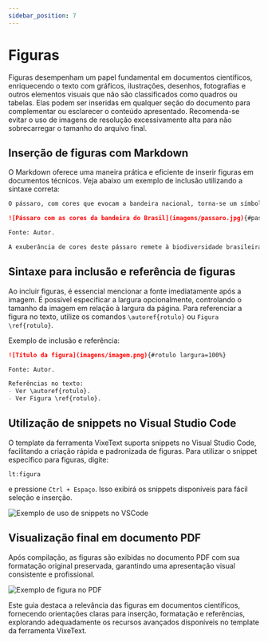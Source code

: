 ```yaml
---
sidebar_position: 7
---
```


# Figuras

Figuras desempenham um papel fundamental em documentos científicos, enriquecendo o texto com gráficos, ilustrações, desenhos, fotografias e outros elementos visuais que não são classificados como quadros ou tabelas. Elas podem ser inseridas em qualquer seção do documento para complementar ou esclarecer o conteúdo apresentado. Recomenda-se evitar o uso de imagens de resolução excessivamente alta para não sobrecarregar o tamanho do arquivo final.

## Inserção de figuras com Markdown

O Markdown oferece uma maneira prática e eficiente de inserir figuras em documentos técnicos. Veja abaixo um exemplo de inclusão utilizando a sintaxe correta:

```md
O pássaro, com cores que evocam a bandeira nacional, torna-se um símbolo da identidade brasileira. Sua presença majestosa convida à reflexão sobre a beleza e riqueza da fauna nacional, patrimônio que deve ser preservado. Um exemplo pode ser visto na Figura \ref{passaro_exemplo}:

![Pássaro com as cores da bandeira do Brasil](imagens/passaro.jpg){#passaro_exemplo escala=0.4}

Fonte: Autor.

A exuberância de cores deste pássaro remete à biodiversidade brasileira, destacando a importância da preservação ambiental.
```

## Sintaxe para inclusão e referência de figuras

Ao incluir figuras, é essencial mencionar a fonte imediatamente após a imagem. É possível especificar a largura opcionalmente, controlando o tamanho da imagem em relação à largura da página. Para referenciar a figura no texto, utilize os comandos `\autoref{rotulo}` ou `Figura \ref{rotulo}`.

Exemplo de inclusão e referência:

```md
![Título da figura](imagens/imagem.png){#rotulo largura=100%}

Fonte: Autor.

Referências no texto:
- Ver \autoref{rotulo}.
- Ver Figura \ref{rotulo}.
```

## Utilização de snippets no Visual Studio Code

O template da ferramenta VixeText suporta snippets no Visual Studio Code, facilitando a criação rápida e padronizada de figuras. Para utilizar o snippet específico para figuras, digite:

```text
lt:figura
```

e pressione `Ctrl + Espaço`. Isso exibirá os snippets disponíveis para fácil seleção e inserção.

![Exemplo de uso de snippets no VSCode](../../assets/img/exemplo-figura-vscode.gif)

## Visualização final em documento PDF

Após compilação, as figuras são exibidas no documento PDF com sua formatação original preservada, garantindo uma apresentação visual consistente e profissional.

![Exemplo de figura no PDF](../../assets/img/exemplo-de-figura.png)

Este guia destaca a relevância das figuras em documentos científicos, fornecendo orientações claras para inserção, formatação e referências, explorando adequadamente os recursos avançados disponíveis no template da ferramenta VixeText.
